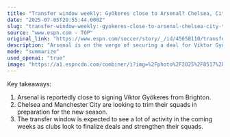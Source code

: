 ```yaml
---
title: "Transfer window weekly: Gyökeres close to Arsenal? Chelsea, City to trim squad?"
date: "2025-07-05T20:55:44.000Z"
slug: "transfer-window-weekly:-gyokeres-close-to-arsenal-chelsea-city-to-trim-squad"
source: "www.espn.com - TOP"
original_link: "https://www.espn.com/soccer/story/_/id/45658110/transfer-window-weekly-gyokeres-close-arsenal-chelsea-city-trim-squad"
description: "Arsenal is on the verge of securing a deal for Viktor Gyökeres from Brighton, indicating a potential boost to their squad. Meanwhile, Chelsea and Manchester City are gearing up to offload players in order to streamline their teams for the upcoming season. With the transfer window heating up, a flurry of activity is anticipated as clubs aim to finalize deals and bolster their rosters in the coming weeks."
mode: "summarize"
used_openai: "true"
image: "https://a1.espncdn.com/combiner/i?img=%2Fphoto%2F2025%2F0517%2Fr1494506_1296x729_16%2D9.jpg"
---
```


Key takeaways:
1. Arsenal is reportedly close to signing Viktor Gyökeres from Brighton.
2. Chelsea and Manchester City are looking to trim their squads in preparation for the new season.
3. The transfer window is expected to see a lot of activity in the coming weeks as clubs look to finalize deals and strengthen their squads.